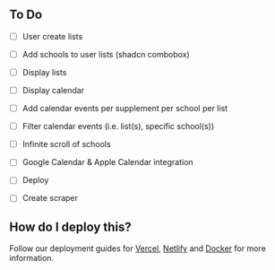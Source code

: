 ## To Do

- [ ] User create lists
- [ ] Add schools to user lists (shadcn combobox)
- [ ] Display lists
- [ ] Display calendar
- [ ] Add calendar events per supplement per school per list
- [ ] Filter calendar events (i.e. list(s), specific school(s))
- [ ] Infinite scroll of schools
- [ ] Google Calendar & Apple Calendar integration
- [ ] Deploy
- [ ] Create scraper


## How do I deploy this?

Follow our deployment guides for [Vercel](https://create.t3.gg/en/deployment/vercel), [Netlify](https://create.t3.gg/en/deployment/netlify) and [Docker](https://create.t3.gg/en/deployment/docker) for more information.
